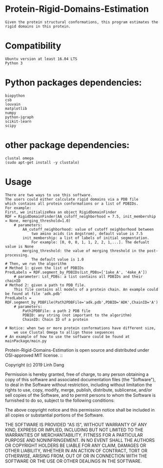 # Protein-Rigid-Domains-Estimation
    Given the protein structural conformations, this program estimates the rigid domains in this protein.
# Compatibility
    Ubuntu version at least 16.04 LTS
    Python 3
# Python packages dependencies:
    biopython
    csb
    louvain
    matplotlib
    numpy
    python-igraph
    scikit-learn
    scipy
# other package dependencies:
    clustal omega
    (sudo apt-get install -y clustalo)

# Usage
    There are two ways to use this software.
    The users could either calculate rigid domains via a PDB file 
    which contains all protein conformations or a list of PDBIDs.
    For example:
    First, we initializeRea an object RigidDomainFinder
    RDF = RigidDomainFinder(AA_cutoff_neighborhood = 7.5, init_membership = None, merging_threshold=1.0)
        # parameters:
            AA_cutoff_neighborhood: value of cutoff neighborhood between 
                two amino acids (in Angstrom), default value is 7.5
            init_membership: a list of labels of initial segmentation. 
                For example: [0, 0, 0, 1, 1, 2, 2, 1,...]. The defualt value is None
            merging_threshold: the value of merging threshold in the post-processing. 
                The default value is 1.0
    # Then, we run the algorithm
    # Method 1: given the list of PDBIDs
    PredLabels = RDF.segment_by_PDBIDs(Lst_PDBs=['1ake_A', '4ake_A'])
        # parameter: Lst_PDBs: a list contains all PDBIDs and their chainID
    # Method 2: given a path to PDB file. 
        This file contains all models of a protein chain. An example could be found at file 'adk.pdb'
    PredLabels = RDF.segment_by_PDBFile(Path2PDBFile='adk.pdb',PDBID='ADK',ChainID='A')
        # parameters:
            Path2PDBFile: a path 2 PDB file
            PDBID: any string (not important to the algorithm)
            ChainID: Chain ID of a protein
    
    # Notice: when two or more protein conformations have different size, 
        we use Clustal Omega to allign those sequences
    # An example of how to use the software could be found at mainPackage/main.py
    
    
Protein-Rigid-Domains-Estimation is open source and distributed under OSI-approved MIT license. ::

Copyright (c) 2019 Linh Dang

Permission is hereby granted, free of charge, to any person obtaining a copy of this software and associated documentation files (the "Software"), to deal in the Software without restriction, including without limitation the rights to use, copy, modify, merge, publish, distribute, sublicense, and/or sell copies of the Software, and to permit persons to whom the Software is furnished to do so, subject to the following conditions:

The above copyright notice and this permission notice shall be included in all copies or substantial portions of the Software.

THE SOFTWARE IS PROVIDED "AS IS", WITHOUT WARRANTY OF ANY KIND, EXPRESS OR IMPLIED, INCLUDING BUT NOT LIMITED TO THE WARRANTIES OF MERCHANTABILITY, FITNESS FOR A PARTICULAR PURPOSE AND NONINFRINGEMENT. IN NO EVENT SHALL THE AUTHORS OR COPYRIGHT HOLDERS BE LIABLE FOR ANY CLAIM, DAMAGES OR OTHER LIABILITY, WHETHER IN AN ACTION OF CONTRACT, TORT OR OTHERWISE, ARISING FROM, OUT OF OR IN CONNECTION WITH THE SOFTWARE OR THE USE OR OTHER DEALINGS IN THE SOFTWARE.
